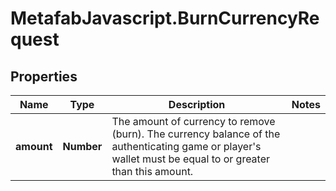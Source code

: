 # MetafabJavascript.BurnCurrencyRequest

## Properties

Name | Type | Description | Notes
------------ | ------------- | ------------- | -------------
**amount** | **Number** | The amount of currency to remove (burn). The currency balance of the authenticating game or player&#39;s wallet must be equal to or greater than this amount. | 


